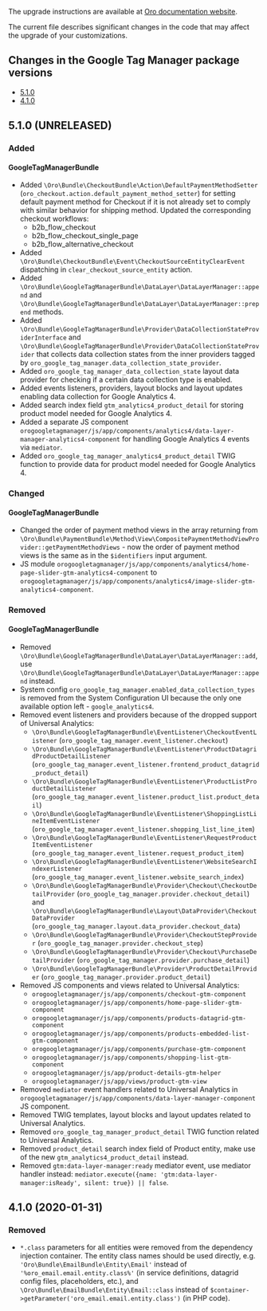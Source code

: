 The upgrade instructions are available at [Oro documentation website](https://doc.oroinc.com/master/backend/setup/upgrade-to-new-version/).

The current file describes significant changes in the code that may affect the upgrade of your customizations.

## Changes in the Google Tag Manager package versions

- [5.1.0](#510-unreleased)
- [4.1.0](#410-2020-01-31)

## 5.1.0 (UNRELEASED)

### Added

#### GoogleTagManagerBundle
* Added `\Oro\Bundle\CheckoutBundle\Action\DefaultPaymentMethodSetter` (`oro_checkout.action.default_payment_method_setter`)
  for setting default payment method for Checkout if it is not already set to comply with similar behavior for shipping method.
  Updated the corresponding checkout workflows:
  * b2b_flow_checkout
  * b2b_flow_checkout_single_page
  * b2b_flow_alternative_checkout
* Added `\Oro\Bundle\CheckoutBundle\Event\CheckoutSourceEntityClearEvent` dispatching in `clear_checkout_source_entity` action.
* Added `\Oro\Bundle\GoogleTagManagerBundle\DataLayer\DataLayerManager::append` and 
  `\Oro\Bundle\GoogleTagManagerBundle\DataLayer\DataLayerManager::prepend` methods.
* Added `\Oro\Bundle\GoogleTagManagerBundle\Provider\DataCollectionStateProviderInterface` and 
  `\Oro\Bundle\GoogleTagManagerBundle\Provider\DataCollectionStateProvider` that collects data collection states from
  the inner providers tagged by `oro_google_tag_manager.data_collection_state_provider`.
* Added `oro_google_tag_manager_data_collection_state` layout data provider for checking if a certain data collection 
  type is enabled.
* Added events listeners, providers, layout blocks and layout updates enabling data collection for Google Analytics 4.
* Added search index field `gtm_analytics4_product_detail` for storing product model needed for
  Google Analytics 4. 
* Added a separate JS component `orogoogletagmanager/js/app/components/analytics4/data-layer-manager-analytics4-component`
  for handling Google Analytics 4 events via `mediator`.
* Added `oro_google_tag_manager_analytics4_product_detail` TWIG function to provide data for product model needed for
  Google Analytics 4.

### Changed

#### GoogleTagManagerBundle
* Changed the order of payment method views in the array returning from 
  `\Oro\Bundle\PaymentBundle\Method\View\CompositePaymentMethodViewProvider::getPaymentMethodViews` - now 
  the order of payment method views is the same as in the `$identifiers` input argument.
* JS module `orogoogletagmanager/js/app/components/analytics4/home-page-slider-gtm-analytics4-component` to `orogoogletagmanager/js/app/components/analytics4/image-slider-gtm-analytics4-component`.

### Removed

#### GoogleTagManagerBundle
* Removed `\Oro\Bundle\GoogleTagManagerBundle\DataLayer\DataLayerManager::add`, use 
  `\Oro\Bundle\GoogleTagManagerBundle\DataLayer\DataLayerManager::append` instead.
* System config `oro_google_tag_manager.enabled_data_collection_types` is removed from the System Configuration UI
  because the only one available option left - `google_analytics4`.
* Removed event listeners and providers because of the dropped support of Universal Analytics:
  * `\Oro\Bundle\GoogleTagManagerBundle\EventListener\CheckoutEventListener` (`oro_google_tag_manager.event_listener.checkout`)
  * `\Oro\Bundle\GoogleTagManagerBundle\EventListener\ProductDatagridProductDetailListener` (`oro_google_tag_manager.event_listener.frontend_product_datagrid_product_detail`)
  * `\Oro\Bundle\GoogleTagManagerBundle\EventListener\ProductListProductDetailListener` (`oro_google_tag_manager.event_listener.product_list.product_detail`)
  * `\Oro\Bundle\GoogleTagManagerBundle\EventListener\ShoppingListLineItemEventListener` (`oro_google_tag_manager.event_listener.shopping_list_line_item`)
  * `\Oro\Bundle\GoogleTagManagerBundle\EventListener\RequestProductItemEventListener` (`oro_google_tag_manager.event_listener.request_product_item`)
  * `\Oro\Bundle\GoogleTagManagerBundle\EventListener\WebsiteSearchIndexerListener` (`oro_google_tag_manager.event_listener.website_search_index`)
  * `\Oro\Bundle\GoogleTagManagerBundle\Provider\Checkout\CheckoutDetailProvider` (`oro_google_tag_manager.provider.checkout_detail`) 
    and `\Oro\Bundle\GoogleTagManagerBundle\Layout\DataProvider\CheckoutDataProvider` (`oro_google_tag_manager.layout.data_provider.checkout_data`)
  * `\Oro\Bundle\GoogleTagManagerBundle\Provider\CheckoutStepProvider` (`oro_google_tag_manager.provider.checkout_step`)
  * `\Oro\Bundle\GoogleTagManagerBundle\Provider\Checkout\PurchaseDetailProvider` (`oro_google_tag_manager.provider.purchase_detail`)
  * `\Oro\Bundle\GoogleTagManagerBundle\Provider\ProductDetailProvider` (`oro_google_tag_manager.provider.product_detail`)
* Removed JS components and views related to Universal Analytics:
  * `orogoogletagmanager/js/app/components/checkout-gtm-component`
  * `orogoogletagmanager/js/app/components/home-page-slider-gtm-component`
  * `orogoogletagmanager/js/app/components/products-datagrid-gtm-component`
  * `orogoogletagmanager/js/app/components/products-embedded-list-gtm-component`
  * `orogoogletagmanager/js/app/components/purchase-gtm-component`
  * `orogoogletagmanager/js/app/components/shopping-list-gtm-component`
  * `orogoogletagmanager/js/app/product-details-gtm-helper`
  * `orogoogletagmanager/js/app/views/product-gtm-view`
* Removed `mediator` event handlers related to Universal Analytics in `orogoogletagmanager/js/app/components/data-layer-manager-component`
  JS component.
* Removed TWIG templates, layout blocks and layout updates related to Universal Analytics.
* Removed `oro_google_tag_manager_product_detail` TWIG function related to Universal Analytics.
* Removed `product_detail` search index field of Product entity, make use of the new `gtm_analytics4_product_detail` instead.
* Removed `gtm:data-layer-manager:ready` mediator event, use mediator handler instead: `mediator.execute({name: 'gtm:data-layer-manager:isReady', silent: true}) || false`.

## 4.1.0 (2020-01-31)

### Removed
* `*.class` parameters for all entities were removed from the dependency injection container.
The entity class names should be used directly, e.g. `'Oro\Bundle\EmailBundle\Entity\Email'`
instead of `'%oro_email.email.entity.class%'` (in service definitions, datagrid config files, placeholders, etc.), and
`\Oro\Bundle\EmailBundle\Entity\Email::class` instead of `$container->getParameter('oro_email.email.entity.class')`
(in PHP code).
